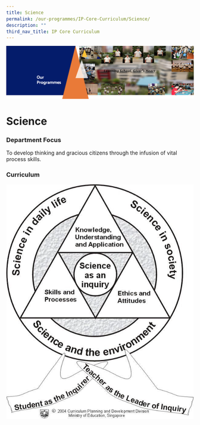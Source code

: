 ```yaml
---
title: Science
permalink: /our-programmes/IP-Core-Curriculum/Science/
description: ""
third_nav_title: IP Core Curriculum
---
```

![](/images/OurProgrammes1.png)

Science
=======

  

### Department Focus

  

To develop thinking and gracious citizens through the infusion of vital process skills.

  

### Curriculum

![](/images/Science.png)